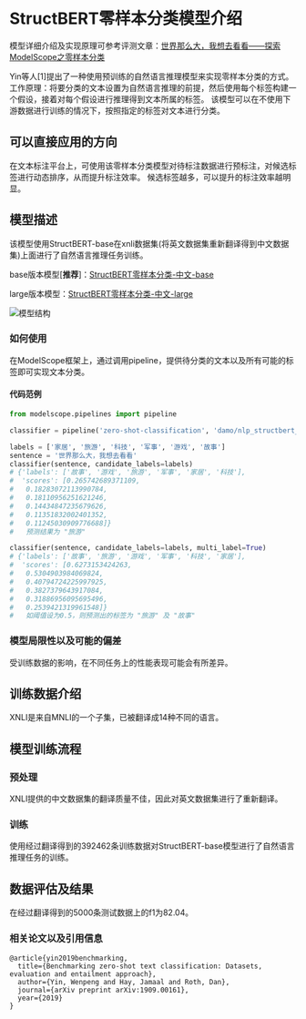
# StructBERT零样本分类模型介绍

模型详细介绍及实现原理可参考评测文章：[世界那么大，我想去看看——探索ModelScope之零样本分类](https://developer.aliyun.com/article/995247)

Yin等人[1]提出了一种使用预训练的自然语言推理模型来实现零样本分类的方式。
工作原理：将要分类的文本设置为自然语言推理的前提，然后使用每个标签构建一个假设，接着对每个假设进行推理得到文本所属的标签。
该模型可以在不使用下游数据进行训练的情况下，按照指定的标签对文本进行分类。

## 可以直接应用的方向

在文本标注平台上，可使用该零样本分类模型对待标注数据进行预标注，对候选标签进行动态排序，从而提升标注效率。
候选标签越多，可以提升的标注效率越明显。

## 模型描述

该模型使用StructBERT-base在xnli数据集(将英文数据集重新翻译得到中文数据集)上面进行了自然语言推理任务训练。

base版本模型[**推荐**]：[StructBERT零样本分类-中文-base](https://www.modelscope.cn/models/damo/nlp_structbert_zero-shot-classification_chinese-base/summary)

large版本模型：[StructBERT零样本分类-中文-large](https://www.modelscope.cn/models/damo/nlp_structbert_zero-shot-classification_chinese-large/summary)

![模型结构](model.jpg#pic_center)

### 如何使用

在ModelScope框架上，通过调用pipeline，提供待分类的文本以及所有可能的标签即可实现文本分类。

#### 代码范例

```python
from modelscope.pipelines import pipeline

classifier = pipeline('zero-shot-classification', 'damo/nlp_structbert_zero-shot-classification_chinese-tiny')

labels = ['家居', '旅游', '科技', '军事', '游戏', '故事']
sentence = '世界那么大，我想去看看'
classifier(sentence, candidate_labels=labels)
# {'labels': ['故事', '游戏', '旅游', '军事', '家居', '科技'],
#  'scores': [0.265742689371109,
#   0.18283072113990784,
#   0.18110956251621246,
#   0.14434847235679626,
#   0.11351832002401352,
#   0.11245030909776688]}
#   预测结果为 "旅游"

classifier(sentence, candidate_labels=labels, multi_label=True)
# {'labels': ['故事', '旅游', '游戏', '军事', '科技', '家居'],
#  'scores': [0.6273153424263,
#   0.5304903984069824,
#   0.40794724225997925,
#   0.3827379643917084,
#   0.31886956095695496,
#   0.2539421319961548]}
#   如阈值设为0.5，则预测出的标签为 "旅游" 及 "故事"
```

### 模型局限性以及可能的偏差
受训练数据的影响，在不同任务上的性能表现可能会有所差异。

## 训练数据介绍
XNLI是来自MNLI的一个子集，已被翻译成14种不同的语言。

## 模型训练流程

### 预处理
XNLI提供的中文数据集的翻译质量不佳，因此对英文数据集进行了重新翻译。

### 训练
使用经过翻译得到的392462条训练数据对StructBERT-base模型进行了自然语言推理任务的训练。

[//]: # (### 训练代码示范)

[//]: # ()
[//]: # (```python)

[//]: # (import os.path as osp)

[//]: # (from modelscope.trainers import build_trainer)

[//]: # (from modelscope.msdatasets import MsDataset)

[//]: # (from modelscope.utils.hub import read_config)

[//]: # ()
[//]: # (model_id = "damo/nlp_structbert_zero-shot-classification_chinese-tiny")

[//]: # (dataset_id = 'xnli_zh')

[//]: # (WORK_DIR = 'workspace')

[//]: # ()
[//]: # (# todo: not sure)

[//]: # (cfg = read_config&#40;model_id&#41;)

[//]: # (cfg.train.max_epochs = 2)

[//]: # (cfg.train.work_dir = WORK_DIR)

[//]: # (cfg.train.hooks = cfg.train.hooks = [{)

[//]: # (        'type': 'TextLoggerHook',)

[//]: # (        'interval': 100)

[//]: # (    }])

[//]: # (cfg_file = osp.join&#40;WORK_DIR, 'train_config.json'&#41;)

[//]: # (cfg.dump&#40;cfg_file&#41;)

[//]: # ()
[//]: # ()
[//]: # (train_dataset = MsDataset.load&#40;dataset_id, namespace='Yixiang', split='train'&#41;)

[//]: # (eval_dataset = MsDataset.load&#40;dataset_id, namespace='Yixiang', split='validation'&#41;)

[//]: # ()
[//]: # (kwargs = dict&#40;)

[//]: # (    model=model_id,)

[//]: # (    train_dataset=train_dataset,)

[//]: # (    eval_dataset=eval_dataset,)

[//]: # (    cfg_file=cfg_file&#41;)

[//]: # ()
[//]: # ()
[//]: # (trainer = build_trainer&#40;default_args=kwargs&#41;)

[//]: # ()
[//]: # (print&#40;'==============================================================='&#41;)

[//]: # (print&#40;'pre-trained model loaded, training started:'&#41;)

[//]: # (print&#40;'==============================================================='&#41;)

[//]: # ()
[//]: # (trainer.train&#40;&#41;)

[//]: # ()
[//]: # (print&#40;'==============================================================='&#41;)

[//]: # (print&#40;'train success.'&#41;)

[//]: # (print&#40;'==============================================================='&#41;)

[//]: # ()
[//]: # (for i in range&#40;cfg.train.max_epochs&#41;:)

[//]: # (    eval_results = trainer.evaluate&#40;f'{WORK_DIR}/epoch_{i+1}.pth'&#41;)

[//]: # (    print&#40;f'epoch {i} evaluation result:'&#41;)

[//]: # (    print&#40;eval_results&#41;)

[//]: # ()
[//]: # ()
[//]: # (print&#40;'==============================================================='&#41;)

[//]: # (print&#40;'evaluate success'&#41;)

[//]: # (print&#40;'==============================================================='&#41;)

[//]: # (```)
## 数据评估及结果
在经过翻译得到的5000条测试数据上的f1为82.04。

### 相关论文以及引用信息
```
@article{yin2019benchmarking,
  title={Benchmarking zero-shot text classification: Datasets, evaluation and entailment approach},
  author={Yin, Wenpeng and Hay, Jamaal and Roth, Dan},
  journal={arXiv preprint arXiv:1909.00161},
  year={2019}
}
```
